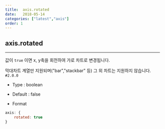 ```yaml
---
title:  axis.rotated
date:   2018-05-14
categories: ["latest","axis"]
order: 1
---
```


## axis.rotated
---

값이 `true` 이면 x, y축을 회전하여 가로 차트로 변경됩니다.

막대차트 계열만 지원되며("bar","stackbar" 등) 그 외 차트는 지원하지 않습니다.
`#2.0.0`

* Type : boolean

* Default : false

* Format
```javascript
axis: {
	rotated: true
}
```

